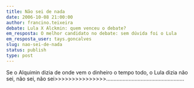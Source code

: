 ```yaml
---
title: Não sei de nada
date: 2006-10-08 21:00:00
author: francino.teixeira
debate: Lula X Alckmin: quem venceu o debate?
em_resposta: O melhor candidato no debate: sem dúvida foi o Lula
em_resposta_user: tays.goncalves
slug: nao-sei-de-nada
status: publish 
type: post
---
```


Se o Alquimin dizia de onde vem o dinheiro o tempo todo, o Lula dizia nâo sei, não sei, não sei>>>>>>>>>>>>>>>....................................................
